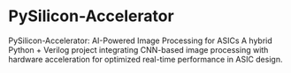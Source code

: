 # PySilicon-Accelerator
PySilicon-Accelerator: AI-Powered Image Processing for ASICs 
A hybrid Python + Verilog project integrating CNN-based image processing with hardware acceleration for optimized real-time performance in ASIC design.
